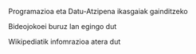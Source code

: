  Programazioa eta Datu-Atzipena ikasgaiak gainditzeko

Bideojokoei buruz lan egingo dut

Wikipediatik infomrazioa atera dut